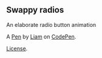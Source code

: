 Swappy radios
-------------
An elaborate radio button animation

A [Pen](https://codepen.io/liamj/pen/NegxNB) by [Liam](https://codepen.io/liamj) on [CodePen](https://codepen.io).

[License](https://codepen.io/liamj/pen/NegxNB/license).